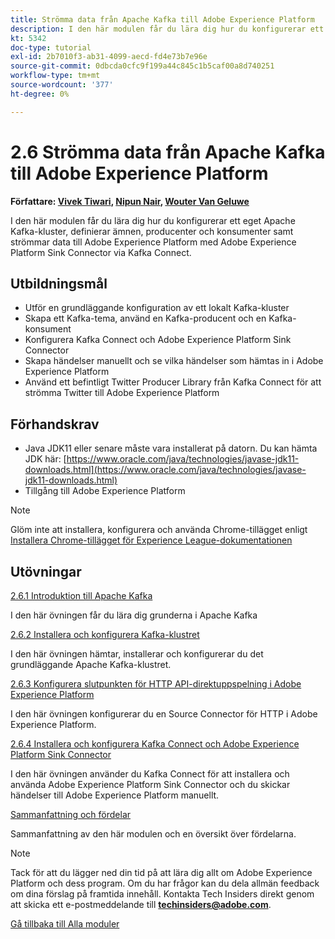 ```yaml
---
title: Strömma data från Apache Kafka till Adobe Experience Platform
description: I den här modulen får du lära dig hur du konfigurerar ett eget Apache Kafka-kluster, definierar ämnen, producenter och konsumenter samt strömmar data till Adobe Experience Platform med Adobe Experience Platform Sink Connector for Kafka Connect.
kt: 5342
doc-type: tutorial
exl-id: 2b7010f3-ab31-4099-aecd-fd4e73b7e96e
source-git-commit: 0dbcda0cfc9f199a44c845c1b5caf00a8d740251
workflow-type: tm+mt
source-wordcount: '377'
ht-degree: 0%

---
```


# 2.6 Strömma data från Apache Kafka till Adobe Experience Platform

**Författare: [Vivek Tiwari](https://www.linkedin.com/in/vivek-tiwari-25092656/), [Nipun Nair](https://www.linkedin.com/in/nipunnair/), [Wouter Van Geluwe](https://www.linkedin.com/in/woutervangeluwe/)**

I den här modulen får du lära dig hur du konfigurerar ett eget Apache Kafka-kluster, definierar ämnen, producenter och konsumenter samt strömmar data till Adobe Experience Platform med Adobe Experience Platform Sink Connector via Kafka Connect.

## Utbildningsmål

- Utför en grundläggande konfiguration av ett lokalt Kafka-kluster
- Skapa ett Kafka-tema, använd en Kafka-producent och en Kafka-konsument
- Konfigurera Kafka Connect och Adobe Experience Platform Sink Connector
- Skapa händelser manuellt och se vilka händelser som hämtas in i Adobe Experience Platform
- Använd ett befintligt Twitter Producer Library från Kafka Connect för att strömma Twitter till Adobe Experience Platform

## Förhandskrav

- Java JDK11 eller senare måste vara installerat på datorn. Du kan hämta JDK här: [https://www.oracle.com/java/technologies/javase-jdk11-downloads.html](https://www.oracle.com/java/technologies/javase-jdk11-downloads.html)
- Tillgång till Adobe Experience Platform

>[!NOTE]
>
>Glöm inte att installera, konfigurera och använda Chrome-tillägget enligt [Installera Chrome-tillägget för Experience League-dokumentationen](../../gettingstarted/gettingstarted/ex1.md)

## Utövningar

[2.6.1 Introduktion till Apache Kafka](./ex1.md)

I den här övningen får du lära dig grunderna i Apache Kafka

[2.6.2 Installera och konfigurera Kafka-klustret](./ex2.md)

I den här övningen hämtar, installerar och konfigurerar du det grundläggande Apache Kafka-klustret.

[2.6.3 Konfigurera slutpunkten för HTTP API-direktuppspelning i Adobe Experience Platform](./ex3.md)

I den här övningen konfigurerar du en Source Connector för HTTP i Adobe Experience Platform.

[2.6.4 Installera och konfigurera Kafka Connect och Adobe Experience Platform Sink Connector](./ex4.md)

I den här övningen använder du Kafka Connect för att installera och använda Adobe Experience Platform Sink Connector och du skickar händelser till Adobe Experience Platform manuellt.

[Sammanfattning och fördelar](./summary.md)

Sammanfattning av den här modulen och en översikt över fördelarna.

>[!NOTE]
>
>Tack för att du lägger ned din tid på att lära dig allt om Adobe Experience Platform och dess program. Om du har frågor kan du dela allmän feedback om dina förslag på framtida innehåll. Kontakta Tech Insiders direkt genom att skicka ett e-postmeddelande till **techinsiders@adobe.com**.

[Gå tillbaka till Alla moduler](../../../overview.md)
